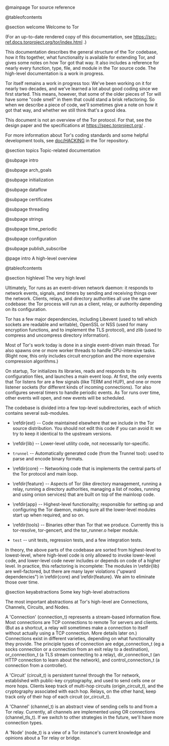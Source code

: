 @mainpage Tor source reference

@tableofcontents

@section welcome Welcome to Tor

(For an up-to-date rendered copy of this documentation, see
https://src-ref.docs.torproject.org/tor/index.html .)

This documentation describes the general structure of the Tor codebase, how
it fits together, what functionality is available for extending Tor, and
gives some notes on how Tor got that way.  It also includes a reference for
nearly every function, type, file, and module in the Tor source code.  The
high-level documentation is a work in progress.

Tor itself remains a work in progress too: We've been working on it for
nearly two decades, and we've learned a lot about good coding since we first
started.  This means, however, that some of the older pieces of Tor will have
some "code smell" in them that could stand a brisk refactoring.  So when we
describe a piece of code, we'll sometimes give a note on how it got that way,
and whether we still think that's a good idea.

This document is not an overview of the Tor protocol.  For that, see the
design paper and the specifications at https://spec.torproject.org/ .

For more information about Tor's coding standards and some helpful
development tools, see
[doc/HACKING](https://gitweb.torproject.org/tor.git/tree/doc/HACKING) in the
Tor repository.

@section topics Topic-related documentation

@subpage intro

@subpage arch_goals

@subpage initialization

@subpage dataflow

@subpage certificates

@subpage threading

@subpage strings

@subpage time_periodic

@subpage configuration

@subpage publish_subscribe

@page intro A high-level overview

@tableofcontents

@section highlevel The very high level

Ultimately, Tor runs as an event-driven network daemon: it responds to
network events, signals, and timers by sending and receiving things over
the network.  Clients, relays, and directory authorities all use the
same codebase: the Tor process will run as a client, relay, or authority
depending on its configuration.

Tor has a few major dependencies, including Libevent (used to tell which
sockets are readable and writable), OpenSSL or NSS (used for many encryption
functions, and to implement the TLS protocol), and zlib (used to
compress and uncompress directory information).

Most of Tor's work today is done in a single event-driven main thread.
Tor also spawns one or more worker threads to handle CPU-intensive
tasks.  (Right now, this only includes circuit encryption and the more
expensive compression algorithms.)

On startup, Tor initializes its libraries, reads and responds to its
configuration files, and launches a main event loop.  At first, the only
events that Tor listens for are a few signals (like TERM and HUP), and
one or more listener sockets (for different kinds of incoming
connections).  Tor also configures several timers to handle periodic
events.  As Tor runs over time, other events will open, and new events
will be scheduled.

The codebase is divided into a few top-level subdirectories, each of
which contains several sub-modules.

   - \refdir{ext} -- Code maintained elsewhere that we include in the Tor
     source distribution.  You should not edit this code if you can
     avoid it: we try to keep it identical to the upstream versions.

   - \refdir{lib} -- Lower-level utility code, not necessarily
     tor-specific.

   - `trunnel` -- Automatically generated code (from the Trunnel
     tool): used to parse and encode binary formats.

   - \refdir{core} -- Networking code that is implements the central
     parts of the Tor protocol and main loop.

   - \refdir{feature} -- Aspects of Tor (like directory management,
     running a relay, running a directory authorities, managing a list of
     nodes, running and using onion services) that are built on top of the
     mainloop code.

   - \refdir{app} -- Highest-level functionality; responsible for setting
     up and configuring the Tor daemon, making sure all the lower-level
     modules start up when required, and so on.

   - \refdir{tools} -- Binaries other than Tor that we produce.
      Currently this is tor-resolve, tor-gencert, and the tor_runner.o helper
      module.

   - `test` -- unit tests, regression tests, and a few integration
     tests.

In theory, the above parts of the codebase are sorted from highest-level to
lowest-level, where high-level code is only allowed to invoke lower-level
code, and lower-level code never includes or depends on code of a higher
level.  In practice, this refactoring is incomplete: The modules in
\refdir{lib} are well-factored, but there are many layer violations ("upward
dependencies") in \refdir{core} and \refdir{feature}.
We aim to eliminate those over time.

@section keyabstractions Some key high-level abstractions

The most important abstractions at Tor's high-level are Connections,
Channels, Circuits, and Nodes.

A 'Connection' (connection_t) represents a stream-based information flow.
Most connections are TCP connections to remote Tor servers and clients. (But
as a shortcut, a relay will sometimes make a connection to itself without
actually using a TCP connection.  More details later on.)  Connections exist
in different varieties, depending on what functionality they provide.  The
principle types of connection are edge_connection_t (eg a socks connection or
a connection from an exit relay to a destination), or_connection_t (a TLS
stream connecting to a relay), dir_connection_t (an HTTP connection to learn
about the network), and control_connection_t (a connection from a
controller).

A 'Circuit' (circuit_t) is persistent tunnel through the Tor network,
established with public-key cryptography, and used to send cells one or more
hops.  Clients keep track of multi-hop circuits (origin_circuit_t), and the
cryptography associated with each hop.  Relays, on the other hand, keep track
only of their hop of each circuit (or_circuit_t).

A 'Channel' (channel_t) is an abstract view of sending cells to and from a
Tor relay.  Currently, all channels are implemented using OR connections
(channel_tls_t).  If we switch to other strategies in the future, we'll have
more connection types.

A 'Node' (node_t) is a view of a Tor instance's current knowledge and opinions
about a Tor relay or bridge.
